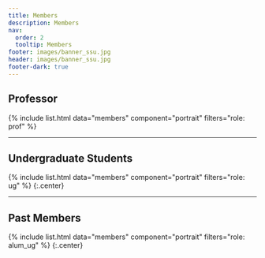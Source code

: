 ```yaml
---
title: Members
description: Members
nav:
  order: 2
  tooltip: Members
footer: images/banner_ssu.jpg
header: images/banner_ssu.jpg
footer-dark: true
---
```






## <i class="fas fa-microscope"></i> Professor
{%
  include list.html
  data="members"
  component="portrait"
  filters="role: prof"
%}



---
## <i class="fas fa-users"></i> Undergraduate Students
{%
  include list.html
  data="members"
  component="portrait"
  filters="role: ug"
%}
{:.center} 


---
## <i class="fas fa-users"></i> Past Members
{%
  include list.html
  data="members"
  component="portrait"
  filters="role: alum_ug"
%}
{:.center} 

<!-- 
---
## <i class="fas fa-users"></i> Students
{%
  include list.html
  data="members"
  component="portrait"
  filters="role: grad"
%}
-->
<!-- {% include section.html %}
 -->


<!-- ## Funding 
-->

<!-- Our work is made possible by funding from several organizations.
{:.center} 
-->


<!-- {%
  include gallery.html
  style="square"

  image1="images/photo.jpg"
  link1="https://nasa.gov/"
  tooltip1="Cool Foundation"

  image2="images/photo.jpg"
  link2="https://nasa.gov/"
  tooltip2="Cool Institute"

  image3="images/photo.jpg"
  link3="https://nasa.gov/"
  tooltip3="Cool Initiative"

  image4="images/photo.jpg"
  link4="https://nasa.gov/"
  tooltip4="Cool Foundation"

  image5="images/photo.jpg"
  link5="https://nasa.gov/"
  tooltip5="Cool Institute"

  image6="images/photo.jpg"
  link6="https://nasa.gov/"
  tooltip6="Cool Initiative"
%}  -->